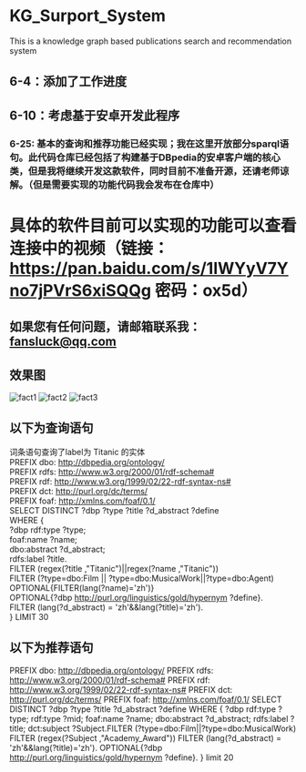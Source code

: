 # KG_Surport_System
This is a knowledge graph based publications search and recommendation system
## 6-4：添加了工作进度

## 6-10：考虑基于安卓开发此程序

### 6-25: 基本的查询和推荐功能已经实现；我在这里开放部分sparql语句。此代码仓库已经包括了构建基于DBpedia的安卓客户端的核心类，但是我将继续开发这款软件，同时目前不准备开源，还请老师谅解。（但是需要实现的功能代码我会发布在仓库中）
# 具体的软件目前可以实现的功能可以查看连接中的视频（链接：https://pan.baidu.com/s/1IWYyV7Yno7jPVrS6xiSQQg 密码：ox5d）
## 如果您有任何问题，请邮箱联系我：fansluck@qq.com

## 效果图
![fact1](https://github.com/eef808a24ff/KG_Surport_System/blob/master/01.jpeg)
![fact2](https://github.com/eef808a24ff/KG_Surport_System/blob/master/02.jpeg)
![fact3](https://github.com/eef808a24ff/KG_Surport_System/blob/master/03.jpeg)
## 以下为查询语句

词条语句查询了label为 Titanic 的实体<br>
PREFIX dbo: <http://dbpedia.org/ontology/> <br>
PREFIX rdfs: <http://www.w3.org/2000/01/rdf-schema#> <br>
PREFIX rdf: <http://www.w3.org/1999/02/22-rdf-syntax-ns#><br>
PREFIX dct: <http://purl.org/dc/terms/><br>
PREFIX foaf: <http://xmlns.com/foaf/0.1/><br>
SELECT DISTINCT ?dbp ?type ?title ?d_abstract ?define<br>
WHERE {<br>
?dbp rdf:type ?type;<br>
foaf:name ?name;<br>
dbo:abstract ?d_abstract;<br>
rdfs:label ?title.<br>
FILTER (regex(?title ,"Titanic")||regex(?name ,"Titanic"))<br>
FILTER (?type=dbo:Film || ?type=dbo:MusicalWork||?type=dbo:Agent)<br>
OPTIONAL{FILTER(lang(?name)='zh')}<br>
OPTIONAL{?dbp <http://purl.org/linguistics/gold/hypernym> ?define}.<br>
FILTER (lang(?d_abstract) = 'zh'&&lang(?title)='zh').<br>
} LIMIT 30<br>

## 以下为推荐语句
PREFIX dbo: <http://dbpedia.org/ontology/>
    PREFIX rdfs: <http://www.w3.org/2000/01/rdf-schema#>
    PREFIX rdf: <http://www.w3.org/1999/02/22-rdf-syntax-ns#>
    PREFIX dct: <http://purl.org/dc/terms/>
    PREFIX foaf: <http://xmlns.com/foaf/0.1/>
    SELECT DISTINCT ?dbp ?type ?title ?d_abstract ?define
    WHERE {
    ?dbp rdf:type ?type;
    rdf:type ?mid;
    foaf:name ?name;
    dbo:abstract ?d_abstract;
    rdfs:label ?title;
    dct:subject ?Subject.FILTER (?type=dbo:Film||?type=dbo:MusicalWork)
    FILTER (regex(?Subject ,"Academy_Award"))
    FILTER (lang(?d_abstract) = 'zh'&&lang(?title)='zh').
    OPTIONAL{?dbp <http://purl.org/linguistics/gold/hypernym> ?define}.
    } limit 20

